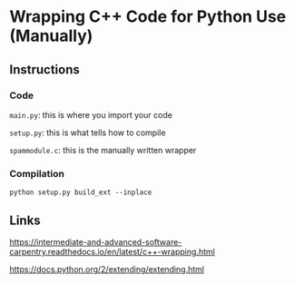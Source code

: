 # Wrapping C++ Code for Python Use (Manually)

## Instructions

### Code

`main.py`: this is where you import your code

`setup.py`: this is what tells how to compile

`spammodule.c`: this is the manually written wrapper

### Compilation

`python setup.py build_ext --inplace`

## Links

https://intermediate-and-advanced-software-carpentry.readthedocs.io/en/latest/c++-wrapping.html

https://docs.python.org/2/extending/extending.html

